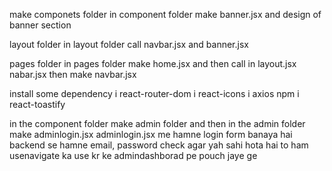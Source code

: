 make componets folder 
in component folder make banner.jsx and design of banner section

layout folder
in layout folder call navbar.jsx and banner.jsx

pages folder
in pages folder make home.jsx and then call in layout.jsx
nabar.jsx then make navbar.jsx

install some dependency
i react-router-dom
i react-icons
i axios
npm i react-toastify


in the component folder make admin folder and then in the admin folder make adminlogin.jsx 
adminlogin.jsx me hamne login form banaya hai 
backend se hamne email, password check agar yah sahi hota hai to ham usenavigate ka use kr ke admindashborad pe pouch jaye ge 